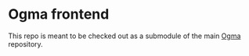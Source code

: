 # Ogma frontend

This repo is meant to be checked out as a submodule of the main [Ogma](https://github.com/TimboKZ/Ogma) repository.
